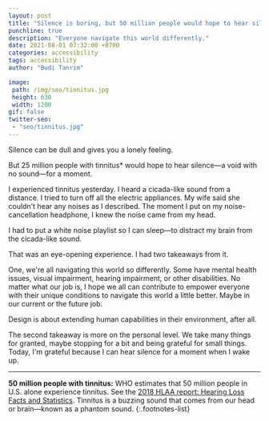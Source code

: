 ```yaml
---
layout: post
title: "Silence is boring, but 50 million people would hope to hear silence"
punchline: true
description: "Everyone navigate this world differently."
date: 2021-08-01 07:32:00 +0700
categories: accessibility
tags: accessibility
author: "Budi Tanrim"

image:
 path: /img/seo/tinnitus.jpg
 height: 630
 width: 1200
gif: false
twitter-seo: 
 - "seo/tinnitus.jpg"
---
```


Silence can be dull and gives you a lonely feeling.

But 25 million people with tinnitus* would hope to hear silence—a void with no sound—for a moment.

I experienced tinnitus yesterday. I heard a cicada-like sound from a distance. I tried to turn off all the electric appliances. My wife said she couldn't hear any noises as I described. The moment I put on my noise-cancellation headphone, I knew the noise came from my head.

I had to put a white noise playlist so I can sleep—to distract my brain from the cicada-like sound.

That was an eye-opening experience. I had two takeaways from it.

One, we're all navigating this world so differently. Some have mental health issues, visual impairment, hearing impairment, or other disabilities. No matter what our job is, I hope we all can contribute to empower everyone with their unique conditions to navigate this world a little better. Maybe in our current or the future job.

Design is about extending human capabilities in their environment, after all.

The second takeaway is more on the personal level. We take many things for granted, maybe stopping for a bit and being grateful for small things. Today, I'm grateful because I can hear silence for a moment when I wake up.

---

**50 million people with tinnitus:** WHO estimates that 50 million people in U.S. alone experience tinnitus. See the [2018 HLAA report: Hearing Loss Facts and Statistics](https://www.hearingloss.org/wp-content/uploads/HLAA_HearingLoss_Facts_Statistics.pdf?pdf=FactStats). Tinnitus is a buzzing sound that comes from our head or brain—known as a phantom sound. 
{:.footnotes-list}


